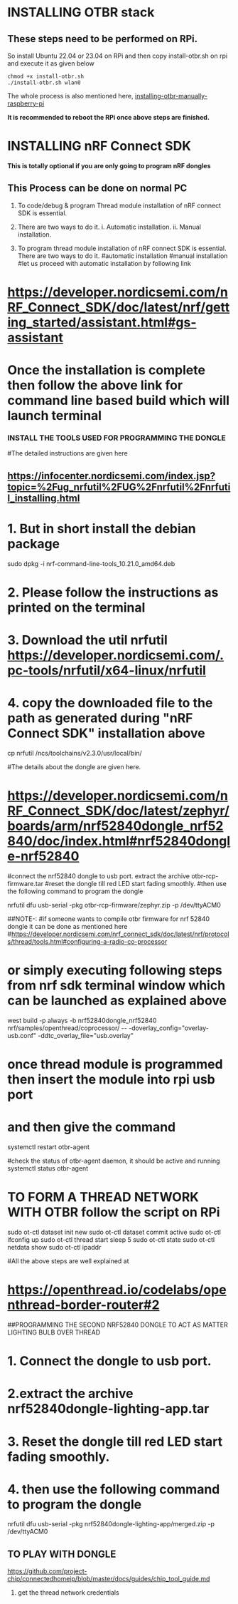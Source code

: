 # INSTALLING OTBR stack 
## These steps need to be performed on RPi.
So install Ubuntu 22.04 or 23.04 on RPi and then copy install-otbr.sh on rpi and execute it as given below

```
chmod +x install-otbr.sh
./install-otbr.sh wlan0

```

The whole process is also mentioned here,
[installing-otbr-manually-raspberry-pi](https://developer.nordicsemi.com/nRF_Connect_SDK/doc/latest/nrf/protocols/thread/tools.html#installing-otbr-manually-raspberry-pi)


**It is recommended to reboot the RPi once above steps are finished.**

# INSTALLING nRF Connect SDK 

**This is totally optional if you are only going to program nRF dongles**

## This Process can be done on normal PC
 1. To code/debug & program Thread module installation of nRF connect SDK is essential.
 2. There are two ways to do it.
   i.  Automatic installation.
   ii. Manual installation.
            
1. To program thread module installation of nRF connect SDK is essential. There are two ways to do it.
#automatic installation
#manual installation
#let us proceed with automatic installation by following link

# https://developer.nordicsemi.com/nRF_Connect_SDK/doc/latest/nrf/getting_started/assistant.html#gs-assistant
# Once the installation is complete then follow the above link for command line based build which will launch terminal


### INSTALL THE TOOLS USED FOR PROGRAMMING THE DONGLE
#The detailed instructions are given here 
## https://infocenter.nordicsemi.com/index.jsp?topic=%2Fug_nrfutil%2FUG%2Fnrfutil%2Fnrfutil_installing.html

# 1. But in short install the debian package 

sudo dpkg -i nrf-command-line-tools_10.21.0_amd64.deb

# 2. Please follow the instructions as printed on the terminal

# 3. Download the util nrfutil https://developer.nordicsemi.com/.pc-tools/nrfutil/x64-linux/nrfutil
# 4. copy the downloaded file to the path as generated during "nRF Connect SDK" installation above

cp nrfutil <home dir>/ncs/toolchains/v2.3.0/usr/local/bin/


#The details about the dongle are given here.

# https://developer.nordicsemi.com/nRF_Connect_SDK/doc/latest/zephyr/boards/arm/nrf52840dongle_nrf52840/doc/index.html#nrf52840dongle-nrf52840

#connect the nrf52840 dongle to usb port. extract the archive otbr-rcp-firmware.tar
#reset the dongle till red LED start fading smoothly.
#then use the following command to program the dongle

nrfutil dfu usb-serial -pkg otbr-rcp-firmware/zephyr.zip -p /dev/ttyACM0

##NOTE-:
#if someone wants to compile otbr firmware for nrf 52840 dongle it can be done as mentioned here
#https://developer.nordicsemi.com/nrf_connect_sdk/doc/latest/nrf/protocols/thread/tools.html#configuring-a-radio-co-processor
# or simply executing following steps from nrf sdk terminal window which can be launched as explained above

west build -p always -b nrf52840dongle_nrf52840 nrf/samples/openthread/coprocessor/ -- -doverlay_config="overlay-usb.conf" -ddtc_overlay_file="usb.overlay"


# once  thread module is programmed  then insert the module into rpi usb port
# and then give the command
systemctl restart otbr-agent

#check the status of otbr-agent daemon, it should be active and running
systemctl status otbr-agent


# TO FORM A THREAD NETWORK WITH OTBR follow the script on RPi

sudo ot-ctl dataset init new
sudo ot-ctl dataset commit active
sudo ot-ctl ifconfig up
sudo ot-ctl thread start
sleep 5
sudo ot-ctl state
sudo ot-ctl netdata show
sudo ot-ctl ipaddr

#All the  above steps are well explained at
# https://openthread.io/codelabs/openthread-border-router#2


##PROGRAMMING THE SECOND NRF52840 DONGLE TO ACT AS MATTER LIGHTING BULB OVER THREAD 
# 1. Connect the dongle to usb port.
# 2.extract the archive nrf52840dongle-lighting-app.tar
# 3. Reset the dongle till red LED start fading smoothly.

# 4. then use the following command to program the dongle

nrfutil dfu usb-serial -pkg nrf52840dongle-lighting-app/merged.zip -p /dev/ttyACM0


## TO PLAY WITH DONGLE
https://github.com/project-chip/connectedhomeip/blob/master/docs/guides/chip_tool_guide.md
1. get the thread network credentials

